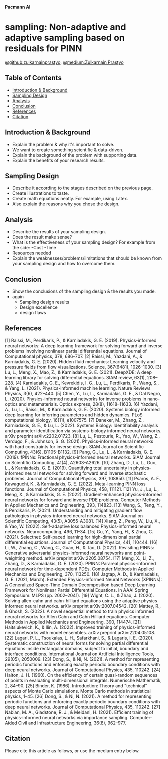 **Pacmann AI**

# sampling: Non-adaptive and adaptive sampling based on residuals for PINN

[@github:zulkarnainprastyo](https://github.com/zulkarnainprastyo), [@medium:Zulkarnain Prastyo](https://medium.com/@zulkarnain.prastyoumb23093)

## Table of Contents

* [Introduction & Background](#introduction-&-background)
* [Sampling Design](#sampling-design)
* [Analysis](#analysis)
* [Conclusion](#conclusion)
* [References](#references)
* [Citation](#citation)


## Introduction & Background
- Explain the problem & why it's important to solve.
- We want to create something scientific & data-driven.
- Explain the background of the problem with supporting data.
- Explain the benefits of your research results.

## Sampling Design
- Describe it according to the stages described on the previous page.
- Create illustrations to taste.
- Create math equations neatly. For example, using Latex.
- Also explain the reasons why you chose the design.

## Analysis
- Describe the results of your sampling design.
- Does the result make sense?
- What is the effectiveness of your sampling design? For example from the side:
 -Cost
 -Time
 - Resources needed
- Explain the weaknesses/problems/limitations that should be known from your sampling design and how to overcome them.

## Conclusion
- Show the conclusions of the sampling design & the results you made.
- again
    - Sampling design results
    - Design excellence
    - design flaws


## References
[1] Raissi, M., Perdikaris, P., & Karniadakis, G. E. (2019). Physics-informed neural networks: A deep learning framework for solving forward and inverse problems involving nonlinear partial differential equations. Journal of Computational physics, 378, 686–707.
[2] Raissi, M., Yazdani, A., & Karniadakis, G. E. (2020). Hidden fluid mechanics: Learning velocity and pressure fields from flow visualizations. Science, 367(6481), 1026–1030.
[3] Lu, L., Meng, X., Mao, Z., & Karniadakis, G. E. (2021). DeepXDE: A deep learning library for solving differential equations. SIAM review, 63(1), 208–228.
[4] Karniadakis, G. E., Kevrekidis, I. G., Lu, L., Perdikaris, P., Wang, S., & Yang, L. (2021). Physics-informed machine learning. Nature Reviews Physics, 3(6), 422–440.
[5] Chen, Y., Lu, L., Karniadakis, G. E., & Dal Negro, L. (2020). Physics-informed neural networks for inverse problems in nano-optics and metamaterials. Optics express, 28(8), 11618–11633.
[6] Yazdani, A., Lu, L., Raissi, M., & Karniadakis, G. E. (2020). Systems biology informed deep learning for inferring parameters and hidden dynamics. PLoS computational biology, 16(11), e1007575.
[7] Daneker, M., Zhang, Z., Karniadakis, G. E., & Lu, L. (2022). Systems Biology: Identifiability analysis and parameter identification via systems-biology informed neural networks. arXiv preprint arXiv:2202.01723.
[8] Lu, L., Pestourie, R., Yao, W., Wang, Z., Verdugo, F., & Johnson, S. G. (2021). Physics-informed neural networks with hard constraints for inverse design. SIAM Journal on Scientific Computing, 43(6), B1105-B1132.
[9] Pang, G., Lu, L., & Karniadakis, G. E. (2019). fPINNs: Fractional physics-informed neural networks. SIAM Journal on Scientific Computing, 41(4), A2603-A2626.
[10] Zhang, D., Lu, L., Guo, L., & Karniadakis, G. E. (2019). Quantifying total uncertainty in physics-informed neural networks for solving forward and inverse stochastic problems. Journal of Computational Physics, 397, 108850.
[11] Psaros, A. F., Kawaguchi, K., & Karniadakis, G. E. (2022). Meta-learning PINN loss functions. Journal of Computational Physics, 458, 111121.
[12] Yu, J., Lu, L., Meng, X., & Karniadakis, G. E. (2022). Gradient-enhanced physics-informed neural networks for forward and inverse PDE problems. Computer Methods in Applied Mechanics and Engineering, 393, 114823.
[13] Wang, S., Teng, Y., & Perdikaris, P. (2021). Understanding and mitigating gradient flow pathologies in physics-informed neural networks. SIAM Journal on Scientific Computing, 43(5), A3055-A3081.
[14] Xiang, Z., Peng, W., Liu, X., & Yao, W. (2022). Self-adaptive loss balanced Physics-informed neural networks. Neurocomputing, 496, 11–34.
[15] Gu, Y., Yang, H., & Zhou, C. (2021). Selectnet: Self-paced learning for high-dimensional partial differential equations. Journal of Computational Physics, 441, 110444.
[16] Li, W., Zhang, C., Wang, C., Guan, H., & Tao, D. (2022). Revisiting PINNs: Generative adversarial physics-informed neural networks and point-weighting method. arXiv preprint arXiv:2205.08754.
[17] Meng, X., Li, Z., Zhang, D., & Karniadakis, G. E. (2020). PPINN: Parareal physics-informed neural network for time-dependent PDEs. Computer Methods in Applied Mechanics and Engineering, 370, 113250.
[18] Jagtap, A. D., & Karniadakis, G. E. (2021, March). Extended Physics-informed Neural Networks (XPINNs): A Generalized Space-Time Domain Decomposition based Deep Learning Framework for Nonlinear Partial Differential Equations. In AAAI Spring Symposium: MLPS (pp. 2002–2041).
[19] Wight, C. L., & Zhao, J. (2020). Solving allen-cahn and cahn-hilliard equations using the adaptive physics informed neural networks. arXiv preprint arXiv:2007.04542.
[20] Mattey, R., & Ghosh, S. (2022). A novel sequential method to train physics informed neural networks for Allen Cahn and Cahn Hilliard equations. Computer Methods in Applied Mechanics and Engineering, 390, 114474.
[21] Haitsiukevich, K., & Ilin, A. (2022). Improved training of physics-informed neural networks with model ensembles. arXiv preprint arXiv:2204.05108.
[22] Lagari, P. L., Tsoukalas, L. H., Safarkhani, S., & Lagaris, I. E. (2020). Systematic construction of neural forms for solving partial differential equations inside rectangular domains, subject to initial, boundary and interface conditions. International Journal on Artificial Intelligence Tools, 29(05), 2050009.
[23] Dong, S., & Ni, N. (2021). A method for representing periodic functions and enforcing exactly periodic boundary conditions with deep neural networks. Journal of Computational Physics, 435, 110242.
[24] Halton, J. H. (1960). On the efficiency of certain quasi-random sequences of points in evaluating multi-dimensional integrals. Numerische Mathematik, 2, 84–90.
[25] Binder, K. (1986). Introduction: Theory and "technical" aspects of Monte Carlo simulations. Monte Carlo methods in statistical physics, 1–45.
[26] Dong, S., & Ni, N. (2021). A method for representing periodic functions and enforcing exactly periodic boundary conditions with deep neural networks. Journal of Computational Physics, 435, 110242.
[27] Nabian, M. A., Gladstone, R. J., & Meidani, H. (2021). Efficient training of physics‐informed neural networks via importance sampling. Computer‐Aided Civil and Infrastructure Engineering, 36(8), 962–977.

## Citation

Please cite this article as follows, or use the medium entry below.
